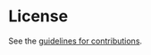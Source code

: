 # License

See the
[guidelines for contributions](https://github.com/tlswg/tls-key-share-prediction/blob/main/CONTRIBUTING.md).
